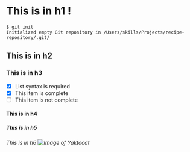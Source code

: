 # This is in h1 ! 

```
$ git init
Initialized empty Git repository in /Users/skills/Projects/recipe-repository/.git/
```

## This is in h2
### This is in h3
- [x] List syntax is required
- [x] This item is complete
- [ ] This item is not complete
#### This is in h4
##### This is in h5
###### This is in h6 ![Image of Yaktocat](https://octodex.github.com/images/yaktocat.png)
